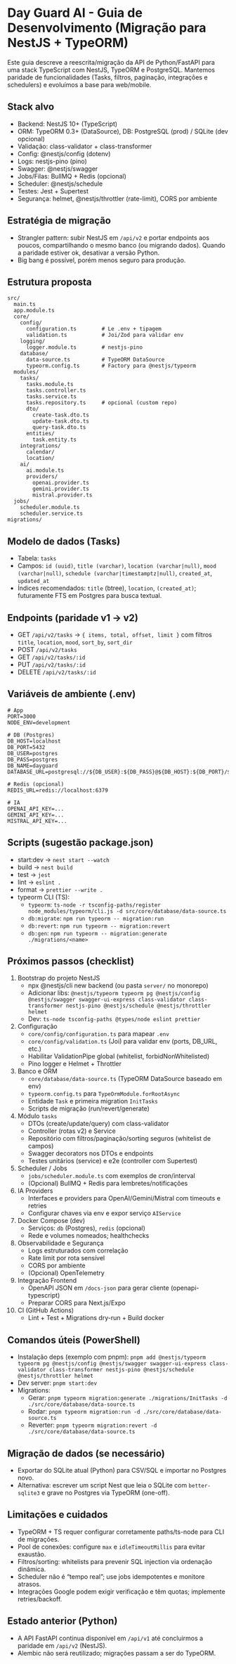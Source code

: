 # Day Guard AI - Guia de Desenvolvimento (Migração para NestJS + TypeORM)

Este guia descreve a reescrita/migração da API de Python/FastAPI para uma stack TypeScript com NestJS, TypeORM e PostgreSQL. Mantemos paridade de funcionalidades (Tasks, filtros, paginação, integrações e schedulers) e evoluímos a base para web/mobile.

## Stack alvo
- Backend: NestJS 10+ (TypeScript)
- ORM: TypeORM 0.3+ (DataSource), DB: PostgreSQL (prod) / SQLite (dev opcional)
- Validação: class-validator + class-transformer
- Config: @nestjs/config (dotenv)
- Logs: nestjs-pino (pino)
- Swagger: @nestjs/swagger
- Jobs/Filas: BullMQ + Redis (opcional)
- Scheduler: @nestjs/schedule
- Testes: Jest + Supertest
- Segurança: helmet, @nestjs/throttler (rate-limit), CORS por ambiente

## Estratégia de migração
- Strangler pattern: subir NestJS em `/api/v2` e portar endpoints aos poucos, compartilhando o mesmo banco (ou migrando dados). Quando a paridade estiver ok, desativar a versão Python.
- Big bang é possível, porém menos seguro para produção.

## Estrutura proposta
```
src/
  main.ts
  app.module.ts
  core/
    config/
      configuration.ts        # Le .env + tipagem
      validation.ts           # Joi/Zod para validar env
    logging/
      logger.module.ts        # nestjs-pino
    database/
      data-source.ts          # TypeORM DataSource
      typeorm.config.ts       # Factory para @nestjs/typeorm
  modules/
    tasks/
      tasks.module.ts
      tasks.controller.ts
      tasks.service.ts
      tasks.repository.ts     # opcional (custom repo)
      dto/
        create-task.dto.ts
        update-task.dto.ts
        query-task.dto.ts
      entities/
        task.entity.ts
    integrations/
      calendar/
      location/
    ai/
      ai.module.ts
      providers/
        openai.provider.ts
        gemini.provider.ts
        mistral.provider.ts
  jobs/
    scheduler.module.ts
    scheduler.service.ts
migrations/
```

## Modelo de dados (Tasks)
- Tabela: `tasks`
- Campos: `id (uuid)`, `title (varchar)`, `location (varchar|null)`, `mood (varchar|null)`, `schedule (varchar|timestamptz|null)`, `created_at`, `updated_at`
- Índices recomendados: `title` (btree), `location`, `(created_at)`; futuramente FTS em Postgres para busca textual.

## Endpoints (paridade v1 → v2)
- GET `/api/v2/tasks` → `{ items, total, offset, limit }` com filtros `title`, `location`, `mood`, `sort_by`, `sort_dir`
- POST `/api/v2/tasks`
- GET `/api/v2/tasks/:id`
- PUT `/api/v2/tasks/:id`
- DELETE `/api/v2/tasks/:id`

## Variáveis de ambiente (.env)
```
# App
PORT=3000
NODE_ENV=development

# DB (Postgres)
DB_HOST=localhost
DB_PORT=5432
DB_USER=postgres
DB_PASS=postgres
DB_NAME=dayguard
DATABASE_URL=postgresql://${DB_USER}:${DB_PASS}@${DB_HOST}:${DB_PORT}/${DB_NAME}

# Redis (opcional)
REDIS_URL=redis://localhost:6379

# IA
OPENAI_API_KEY=...
GEMINI_API_KEY=...
MISTRAL_API_KEY=...
```

## Scripts (sugestão package.json)
- start:dev → `nest start --watch`
- build → `nest build`
- test → `jest`
- lint → `eslint .`
- format → `prettier --write .`
- typeorm CLI (TS):
  - `typeorm`: `ts-node -r tsconfig-paths/register node_modules/typeorm/cli.js -d src/core/database/data-source.ts`
  - `db:migrate`: `npm run typeorm -- migration:run`
  - `db:revert`: `npm run typeorm -- migration:revert`
  - `db:gen`: `npm run typeorm -- migration:generate ./migrations/<name>`

## Próximos passos (checklist)
1) Bootstrap do projeto NestJS
   - npx @nestjs/cli new backend (ou pasta `server/` no monorepo)
   - Adicionar libs: `@nestjs/typeorm typeorm pg @nestjs/config @nestjs/swagger swagger-ui-express class-validator class-transformer nestjs-pino @nestjs/schedule @nestjs/throttler helmet`
   - Dev: `ts-node tsconfig-paths @types/node eslint prettier`
2) Configuração
   - `core/config/configuration.ts` para mapear `.env`
   - `core/config/validation.ts` (Joi) para validar env (ports, DB_URL, etc.)
   - Habilitar ValidationPipe global (whitelist, forbidNonWhitelisted)
   - Pino logger e Helmet + Throttler
3) Banco e ORM
   - `core/database/data-source.ts` (TypeORM DataSource baseado em env)
   - `typeorm.config.ts` para `TypeOrmModule.forRootAsync`
   - Entidade `Task` e primeira migration `InitTasks`
   - Scripts de migração (run/revert/generate)
4) Módulo `tasks`
   - DTOs (create/update/query) com class-validator
   - Controller (rotas v2) e Service
   - Repositório com filtros/paginação/sorting seguros (whitelist de campos)
   - Swagger decorators nos DTOs e endpoints
   - Testes unitários (service) e e2e (controller com Supertest)
5) Scheduler / Jobs
   - `jobs/scheduler.module.ts` com exemplos de cron/interval
   - (Opcional) BullMQ + Redis para lembretes/notificações
6) IA Providers
   - Interfaces e providers para OpenAI/Gemini/Mistral com timeouts e retries
   - Configurar chaves via env e expor serviço `AIService`
7) Docker Compose (dev)
   - Serviços: `db` (Postgres), `redis` (opcional)
   - Rede e volumes nomeados; healthchecks
8) Observabilidade e Segurança
   - Logs estruturados com correlação
   - Rate limit por rota sensível
   - CORS por ambiente
   - (Opcional) OpenTelemetry
9) Integração Frontend
   - OpenAPI JSON em `/docs-json` para gerar cliente (openapi-typescript)
   - Preparar CORS para Next.js/Expo
10) CI (GitHub Actions)
    - Lint + Test + Migrations dry-run + Build docker

## Comandos úteis (PowerShell)
- Instalação deps (exemplo com pnpm): `pnpm add @nestjs/typeorm typeorm pg @nestjs/config @nestjs/swagger swagger-ui-express class-validator class-transformer nestjs-pino @nestjs/schedule @nestjs/throttler helmet`
- Dev server: `pnpm start:dev`
- Migrations:
  - Gerar: `pnpm typeorm migration:generate ./migrations/InitTasks -d ./src/core/database/data-source.ts`
  - Rodar: `pnpm typeorm migration:run -d ./src/core/database/data-source.ts`
  - Reverter: `pnpm typeorm migration:revert -d ./src/core/database/data-source.ts`

## Migração de dados (se necessário)
- Exportar do SQLite atual (Python) para CSV/SQL e importar no Postgres novo.
- Alternativa: escrever um script Nest que leia o SQLite com `better-sqlite3` e grave no Postgres via TypeORM (one-off).

## Limitações e cuidados
- TypeORM + TS requer configurar corretamente paths/ts-node para CLI de migrações.
- Pool de conexões: configure `max` e `idleTimeoutMillis` para evitar exaustão.
- Filtros/sorting: whitelists para prevenir SQL injection via ordenação dinâmica.
- Scheduler não é “tempo real”; use jobs idempotentes e monitore atrasos.
- Integrações Google podem exigir verificação e têm quotas; implemente retries/backoff.

## Estado anterior (Python)
- A API FastAPI continua disponível em `/api/v1` até concluirmos a paridade em `/api/v2` (NestJS).
- Alembic não será reutilizado; migrações passam a ser do TypeORM.
